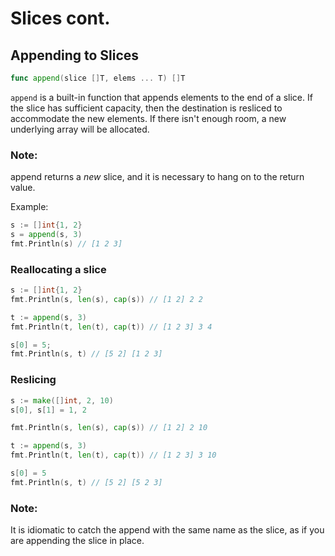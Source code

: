 # Slices cont.

## Appending to Slices
```go
func append(slice []T, elems ... T) []T
```

`append` is a built-in function that appends elements to the end of a slice.
If the slice has sufficient capacity, then the destination is resliced
to accommodate the new elements. If there isn't enough room, a new underlying
array will be allocated.

### Note:
append returns a _new_ slice, and it is necessary to hang on to the return value.

Example:
```go
s := []int{1, 2}
s = append(s, 3)
fmt.Println(s) // [1 2 3]
```

### Reallocating a slice
```go
s := []int{1, 2}
fmt.Println(s, len(s), cap(s)) // [1 2] 2 2

t := append(s, 3)
fmt.Println(t, len(t), cap(t)) // [1 2 3] 3 4

s[0] = 5;
fmt.Println(s, t) // [5 2] [1 2 3]
```


### Reslicing
```go
s := make([]int, 2, 10)
s[0], s[1] = 1, 2

fmt.Println(s, len(s), cap(s)) // [1 2] 2 10

t := append(s, 3)
fmt.Println(t, len(t), cap(t)) // [1 2 3] 3 10

s[0] = 5
fmt.Println(s, t) // [5 2] [5 2 3]
```

### Note:
It is idiomatic to catch the append with the same name as the slice, as if
you are appending the slice in place.
